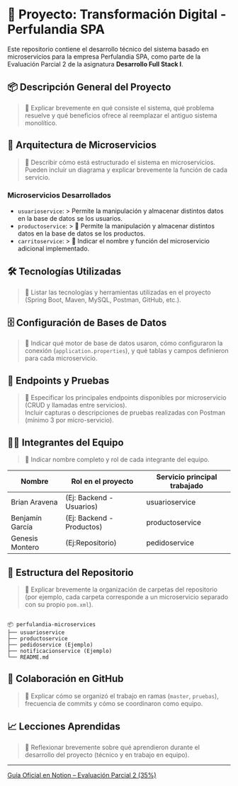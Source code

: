 # 🧾 Proyecto: Transformación Digital - Perfulandia SPA


Este repositorio contiene el desarrollo técnico del sistema basado en microservicios para la empresa Perfulandia SPA, como parte de la Evaluación Parcial 2 de la asignatura **Desarrollo Full Stack I**.

## 📦 Descripción General del Proyecto

> 📝 Explicar brevemente en qué consiste el sistema, qué problema resuelve y qué beneficios ofrece al reemplazar el antiguo sistema monolítico.

## 🧩 Arquitectura de Microservicios

> 📝 Describir cómo está estructurado el sistema en microservicios. Pueden incluir un diagrama y explicar brevemente la función de cada servicio.

### Microservicios Desarrollados

- `usuarioservice`: > Permite la manipulación y almacenar distintos datos en la base de datos se los usuarios.
- `productoservice`: > 📝 Permite la manipulación y almacenar distintos datos en la base de datos se los productos.
- `carritoservice`: > 📝 Indicar el nombre y función del microservicio adicional implementado.

## 🛠️ Tecnologías Utilizadas

> 📝 Listar las tecnologías y herramientas utilizadas en el proyecto (Spring Boot, Maven, MySQL, Postman, GitHub, etc.).

## 🗄️ Configuración de Bases de Datos

> 📝 Indicar qué motor de base de datos usaron, cómo configuraron la conexión (`application.properties`), y qué tablas y campos definieron para cada microservicio.

## 📮 Endpoints y Pruebas

> 📝 Especificar los principales endpoints disponibles por microservicio (CRUD y llamadas entre servicios).  
> Incluir capturas o descripciones de pruebas realizadas con Postman (mínimo 3 por micro-servicio).

## 🧑‍💻 Integrantes del Equipo

> 📝 Indicar nombre completo y rol de cada integrante del equipo.

| Nombre                  | Rol en el proyecto         | Servicio principal trabajado |
|-------------------------|----------------------------|------------------------------|
| Brian Aravena | (Ej: Backend - Usuarios)   | usuarioservice               |
| Benjamín García | (Ej: Backend - Productos)  | productoservice              |
| Genesis Montero | (Ej:Repositorio)           | pedidoservice                |

## 📂 Estructura del Repositorio

> 📝 Explicar brevemente la organización de carpetas del repositorio (por ejemplo, cada carpeta corresponde a un microservicio separado con su propio `pom.xml`).

```

📦 perfulandia-microservices
├── usuarioservice
├── productoservice
├── pedidoservice (Ejemplo)
├── notificacionservice (Ejemplo)
└── README.md

```

## 👥 Colaboración en GitHub

> 📝 Explicar cómo se organizó el trabajo en ramas (`master`, `pruebas`), frecuencia de commits y cómo se coordinaron como equipo.

## 📈 Lecciones Aprendidas

> 📝 Reflexionar brevemente sobre qué aprendieron durante el desarrollo del proyecto (técnico y en trabajo en equipo).

---

[Guía Oficial en Notion – Evaluación Parcial 2 (35%)](https://quilt-canary-969.notion.site/Gu-a-Oficial-Evaluaci-n-Parcial-2-35-1f75b3c4e31280aaab79c9a71f1cfb7b?pvs=4)
